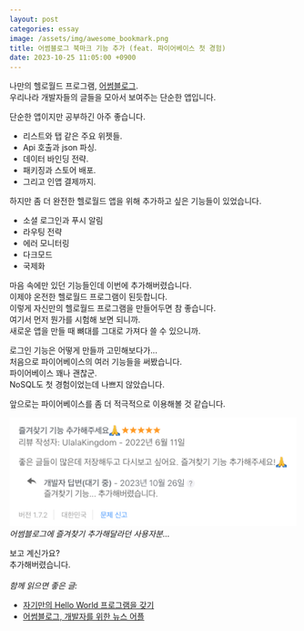 ```yaml
---
layout: post
categories: essay
image: /assets/img/awesome_bookmark.png
title: 어썸블로그 북마크 기능 추가 (feat. 파이어베이스 첫 경험)
date: 2023-10-25 11:05:00 +0900
---
```


나만의 헬로월드 프로그램, [어썸블로그](/programming/2017/02/21/어썸블로그-개발자를-위한-뉴스-어플.html).  
우리나라 개발자들의 글들을 모아서 보여주는 단순한 앱입니다.

단순한 앱이지만 공부하긴 아주 좋습니다.

* 리스트와 탭 같은 주요 위젯들.  
* Api 호출과 json 파싱.  
* 데이터 바인딩 전략.    
* 패키징과 스토어 배포.  
* 그리고 인앱 결제까지.

하지만 좀 더 완전한 헬로월드 앱을 위해 추가하고 싶은 기능들이 있었습니다.
* 소셜 로그인과 푸시 알림
* 라우팅 전략
* 에러 모니터링
* 다크모드
* 국제화

마음 속에만 있던 기능들인데 이번에 추가해버렸습니다.  
이제야 온전한 헬로월드 프로그램이 된듯합니다.  
이렇게 자신만의 헬로월드 프로그램을 만들어두면 참 좋습니다.  
여기서 먼저 뭔가를 시험해 보면 되니까.  
새로운 앱을 만들 때 뼈대를 그대로 가져다 쓸 수 있으니까.

로그인 기능은 어떻게 만들까 고민해보다가...  
처음으로 파이어베이스의 여러 기능들을 써봤습니다.  
파이어베이스 꽤나 괜찮군.  
NoSQL도 첫 경험이었는데 나쁘지 않았습니다.

앞으로는 파이어베이스를 좀 더 적극적으로 이용해볼 것 같습니다.

![어썸블로그 리뷰](/assets/img/awesome_bookmark.png)  
*어썸블로그에 즐겨찾기 추가해달라던 사용자분...*

보고 계신가요?  
추가해버렸습니다.
<br>
<br>
*함께 읽으면 좋은 글:*
* [자기만의 Hello World 프로그램을 갖기](/essay/2022/02/07/awesome-blogs-flutter.html)
* [어썸블로그, 개발자를 위한 뉴스 어플](/programming/2017/02/21/어썸블로그-개발자를-위한-뉴스-어플.html)